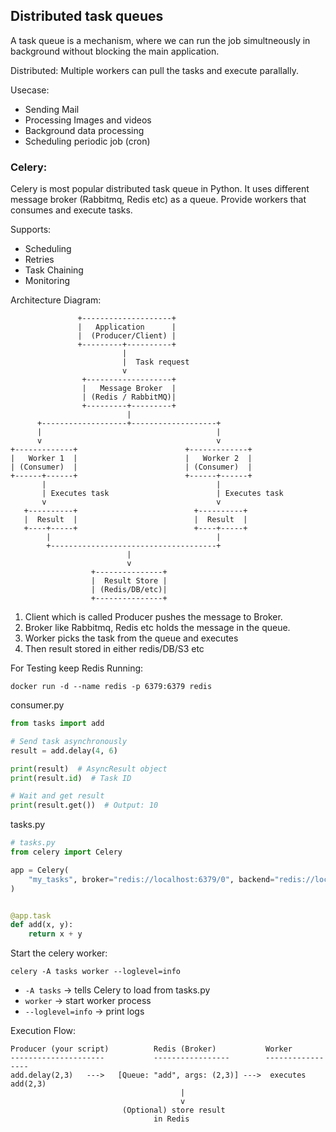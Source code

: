 ## Distributed task queues
A task queue is a mechanism, where we can run the job simultneously in background
without blocking the main application.

Distributed: Multiple workers can pull the tasks and execute parallally.

Usecase: 
- Sending Mail
- Processing Images and videos
- Background data processing
- Scheduling periodic job (cron)

### Celery:
Celery is most popular distributed task queue in Python.
It uses different message broker (Rabbitmq, Redis etc) as a queue.
Provide workers that consumes and execute tasks.

Supports:
- Scheduling
- Retries
- Task Chaining
- Monitoring

Architecture Diagram:
```
               +--------------------+
               |   Application      |
               |  (Producer/Client) |
               +---------+----------+
                         |
                         |  Task request
                         v
                +-------------------+
                |   Message Broker  |
                | (Redis / RabbitMQ)|
                +---------+---------+
                          |
      +-------------------+-------------------+
      |                                       |
      v                                       v
+-------------+                        +-------------+
|   Worker 1  |                        |   Worker 2  |
| (Consumer)  |                        | (Consumer)  |
+------+------+                        +------+------+
       |                                      |
       | Executes task                        | Executes task
       v                                      v
   +----------+                          +----------+
   |  Result  |                          |  Result  |
   +----+-----+                          +----+-----+
        |                                     |
        +-------------------------------------+
                          |
                          v
                  +---------------+
                  |  Result Store |
                  | (Redis/DB/etc)|
                  +---------------+
```
1. Client which is called Producer pushes the message to Broker.
2. Broker like Rabbitmq, Redis etc holds the message in the queue.
3. Worker picks the task from the queue and executes
4. Then result stored in either redis/DB/S3 etc

For Testing keep Redis Running:
```shell
docker run -d --name redis -p 6379:6379 redis
```

consumer.py
```python
from tasks import add

# Send task asynchronously
result = add.delay(4, 6)

print(result)  # AsyncResult object
print(result.id)  # Task ID

# Wait and get result
print(result.get())  # Output: 10
```

tasks.py
```python
# tasks.py
from celery import Celery

app = Celery(
    "my_tasks", broker="redis://localhost:6379/0", backend="redis://localhost:6379/0"
)


@app.task
def add(x, y):
    return x + y
```

Start the celery worker:
```
celery -A tasks worker --loglevel=info
```
- `-A tasks` → tells Celery to load from tasks.py
- `worker` → start worker process
- `--loglevel=info` → print logs

Execution Flow:
```
Producer (your script)          Redis (Broker)           Worker
---------------------           -----------------        -----------------
add.delay(2,3)   --->   [Queue: "add", args: (2,3)] --->  executes add(2,3)
                                      |
                                      v
                         (Optional) store result
                                in Redis
```

